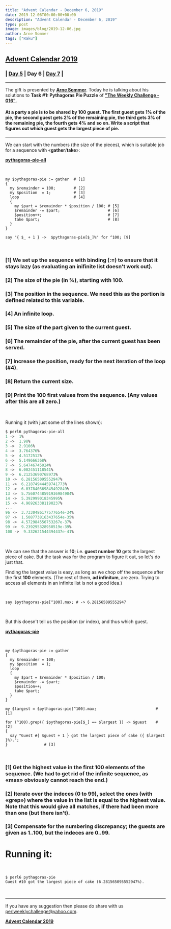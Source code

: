 ```yaml
---
title: "Advent Calendar - December 6, 2019"
date: 2019-12-06T00:00:00+00:00
description: "Advent Calendar - December 6, 2019"
type: post
image: images/blog/2019-12-06.jpg
author: Arne Sommer
tags: ["Raku"]
---
```


## [**Advent Calendar 2019**](/blog/advent-calendar-2019)
### | [**Day 5**](/blog/advent-calendar-2019-12-05) | **Day 6** | [**Day 7**](/blog/advent-calendar-2019-12-07) |
***

The gift is presented by [**Arne Sommer**](/blog/meet-the-champion-019). Today he is talking about his solutions to **Task #1: Pythagoras Pie Puzzle** of **["The Weekly Challenge - 016"](/blog/perl-weekly-challenge-016)**.

#### At a party a pie is to be shared by 100 guest. The first guest gets 1% of the pie, the second guest gets 2% of the remaining pie, the third gets 3% of the remaining pie, the fourth gets 4% and so on. Write a script that figures out which guest gets the largest piece of pie.

***
We can start with the numbers (the size of the pieces), which is suitable job for a sequence with «**gather**/**take**»:

[**pythagoras-pie-all**](https://github.com/manwar/perlweeklychallenge-club/blob/master/challenge-016/arne-sommer/perl6/pythagoras-pie-all)

<br>

```perl6
my $pythagoras-pie := gather  # [1]
{
  my $remainder = 100;        # [2]
  my $position  = 1;          # [3]
  loop                        # [4]
  {
    my $part = $remainder * $position / 100; # [5]
    $remainder -= $part;                     # [6]
    $position++;                             # [7]
    take $part;                              # [8]
  }
}

say "{ $_ + 1 } ->  $pythagoras-pie[$_]%" for ^100; [9]
```

<br>

### [1] We set up the sequence with binding (:=) to ensure that it stays lazy (as evaluating an inifinite list doesn't work out).

### [2] The size of the pie (in %), starting with 100.

### [3] The position in the sequence. We need this as the portion is defined related to this variable.

### [4] An infinite loop.

### [5] The size of the part given to the current guest.

### [6] The remainder of the pie, after the current guest has been served.

### [7] Increase the position, ready for the next iteration of the loop (#4).

### [8] Return the current size.

### [9] Print the 100 first values from the sequence. (Any values after this are all zero.)

<br>

Running it (with just some of the lines shown):

```perl
$ perl6 pythagoras-pie-all
1 ->  1%
2 ->  1.98%
3 ->  2.9106%
4 ->  3.764376%
5 ->  4.5172512%
6 ->  5.149666368%
7 ->  5.64746745024%
8 ->  6.002451118541%
9 ->  6.21253690768973%
10 ->  6.281565095552947%
11 ->  6.21874944459741773%
12 ->  6.037840369845492849%
13 ->  5.75607448591936984904%
14 ->  5.392999018345995%
15 ->  4.969263381190237%
...
96 ->  3.7330486177577654e-34%
97 ->  1.5087738163437654e-35%
98 ->  4.572984556753267e-37%
99 ->  9.239295328950519e-39%
100 ->  9.332621544394437e-41%
```

<br>

We can see that the answer is **10**; i.e. **guest number 10** gets the largest piece of cake. But the task was for the program to figure it out, so let's do just that.

Finding the largest value is easy, as long as we chop off the sequence after the first **100** elements. (The rest of them, **ad infinitum**, are zero. Trying to access all elements in an infinite list is not a good idea.)

<br>

```perl6
say $pythagoras-pie[^100].max; # -> 6.281565095552947
```

<br>

But this doesn't tell us the position (or index), and thus which guest.

[**pythagoras-pie**](https://github.com/manwar/perlweeklychallenge-club/blob/master/challenge-016/arne-sommer/perl6/ch-1.p6)

<br>

```perl6
my $pythagoras-pie := gather
{
  my $remainder = 100;
  my $position  = 1;
  loop
  {
    my $part = $remainder * $position / 100;
    $remainder -= $part;
    $position++;
    take $part;
  }
}

my $largest = $pythagoras-pie[^100].max;                          # [1]

for (^100).grep({ $pythagoras-pie[$_] == $largest }) -> $guest    # [2]
{
  say "Guest #{ $guest + 1 } got the largest piece of cake ({ $largest }%).";
}                # [3]
```

<br>

### [1] Get the highest value in the first 100 elements of the sequence. (We had to get rid of the infinite sequence, as «max» obviously cannot reach the end.)

### [2] Iterate over the indeces (0 to 99), select the ones (with «grep») where the value in the list is equal to the highest value. Note that this would give all matches, if there had been more than one (but there isn't).

### [3] Compensate for the numbering discrepancy; the guests are given as 1..100, but the indeces are 0..99.

# Running it:

<br>

```perl6
$ perl6 pythagoras-pie
Guest #10 got the largest piece of cake (6.281565095552947%).
```

<br>

***
If you have any suggestion then please do share with us <perlweeklychallenge@yahoo.com>.

[**Advent Calendar 2019**](/blog/advent-calendar-2019)
